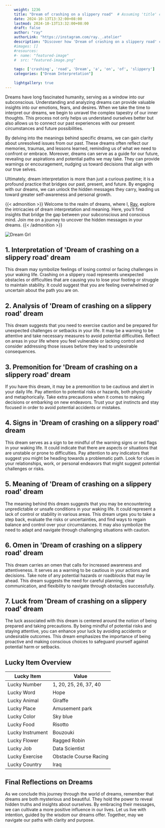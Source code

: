 ```yaml
---
    weight: 1236
    title: "Dream of crashing on a slippery road"  # Assuming 'title' column exists
    date: 2024-10-13T13:32:00+08:00
    lastmod: 2024-10-13T13:32:00+08:00
    draft: false
    author: "ray"
    authorLink: "https://instagram.com/ray._.atelier"
    description: "Discover how 'Dream of crashing on a slippery road' can interpret your future and uncover its significant meanings in your life."
    #images: []
    #resources:
    #- name: "featured-image"
    #  src: "featured-image.png"
    
    tags: ['crashing', 'road', 'Dream', 'a', 'on', 'of', 'slippery']
    categories: ["Dream Interpretation"]
    
    lightgallery: true
---
```

    
Dreams have long fascinated humanity, serving as a window into our subconscious. Understanding and analyzing dreams can provide valuable insights into our emotions, fears, and desires. When we take the time to interpret our dreams, we begin to unravel the complex tapestry of our inner thoughts. This process not only helps us understand ourselves better but also allows us to connect our past experiences with our present circumstances and future possibilities.

By delving into the meanings behind specific dreams, we can gain clarity about unresolved issues from our past. These dreams often reflect our memories, traumas, and lessons learned, reminding us of what we need to confront or embrace. Moreover, dreams can serve as a guide for our future, revealing our aspirations and potential paths we may take. They can provide warnings or encouragement, nudging us toward decisions that align with our true selves.

Ultimately, dream interpretation is more than just a curious pastime; it is a profound practice that bridges our past, present, and future. By engaging with our dreams, we can unlock the hidden messages they carry, leading us toward greater self-awareness and personal growth.

{{< admonition >}}
Welcome to the realm of dreams, where I, [Ray](https://instagram.com/ray._.atelier), explore the intricacies of dream interpretation and meaning. Here, you’ll find insights that bridge the gap between your subconscious and conscious mind. Join me on a journey to uncover the hidden messages in your dreams.
{{< /admonition >}}

![Dream Grl](https://cdn.pixabay.com/photo/2017/11/02/03/35/gothic-2910057_1280.jpg "Dream Grl")

## 1. Interpretation of 'Dream of crashing on a slippery road' dream
 This dream may symbolize feelings of losing control or facing challenges in your waking life. Crashing on a slippery road represents unexpected obstacles or difficulties that are causing you to lose your footing or struggle to maintain stability. It could suggest that you are feeling overwhelmed or uncertain about the path you are on. 

## 2. Analysis of 'Dream of crashing on a slippery road' dream
 This dream suggests that you need to exercise caution and be prepared for unexpected challenges or setbacks in your life. It may be a warning to be attentive and take necessary measures to avoid potential difficulties. Reflect on areas in your life where you feel vulnerable or lacking control and consider addressing those issues before they lead to undesirable consequences.

## 3. Premonition for 'Dream of crashing on a slippery road' dream
 If you have this dream, it may be a premonition to be cautious and alert in your daily life. Pay attention to potential risks or hazards, both physically and metaphorically. Take extra precautions when it comes to making decisions or embarking on new endeavors. Trust your gut instincts and stay focused in order to avoid potential accidents or mistakes.

## 4. Signs in 'Dream of crashing on a slippery road' dream
 This dream serves as a sign to be mindful of the warning signs or red flags in your waking life. It could indicate that there are aspects or situations that are unstable or prone to difficulties. Pay attention to any indicators that suggest you might be heading towards a problematic path. Look for clues in your relationships, work, or personal endeavors that might suggest potential challenges or risks.

## 5. Meaning of 'Dream of crashing on a slippery road' dream
 The meaning behind this dream suggests that you may be encountering unpredictable or unsafe conditions in your waking life. It could represent a lack of control or stability in various areas. This dream urges you to take a step back, evaluate the risks or uncertainties, and find ways to regain balance and control over your circumstances. It may also symbolize the need to adapt and navigate through challenging situations with caution.

## 6. Omen in 'Dream of crashing on a slippery road' dream
 This dream carries an omen that calls for increased awareness and attentiveness. It serves as a warning to be cautious in your actions and decisions. Take note of any potential hazards or roadblocks that may lie ahead. This dream suggests the need for careful planning, clear communication, and flexibility to navigate through obstacles successfully.

## 7. Luck from 'Dream of crashing on a slippery road' dream
 The luck associated with this dream is centered around the notion of being prepared and taking precautions. By being mindful of potential risks and staying attentive, you can enhance your luck by avoiding accidents or undesirable outcomes. This dream emphasizes the importance of being proactive and making conscious choices to safeguard yourself against potential harm or setbacks.

## Lucky Item Overview
| Lucky Item          | Value              |
|---------------|--------------------|
| Lucky Number        | 1, 20, 25, 26, 37, 40  |
| Lucky Word          | Hope |
| Lucky Animal        | Giraffe |
| Lucky Place         | Amusement park     |
| Lucky Color         | Sky blue     |
| Lucky Food          | Risotto      |
| Lucky Instrument    | Bouzouki |
| Lucky Flower        | Ragged Robin    |
| Lucky Job           | Data Scientist       |
| Lucky Exercise      | Obstacle Course Racing  |
| Lucky Country       | Iraq    |


##  Final Reflections on Dreams

As we conclude this journey through the world of dreams, remember that dreams are both mysterious and beautiful. They hold the power to reveal hidden truths and insights about ourselves. By embracing their messages, we can cultivate a more positive influence in our lives. Let us live with intention, guided by the wisdom our dreams offer. Together, may we navigate our paths with clarity and purpose.
